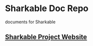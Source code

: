 # Sharkable Doc Repo
documents for Sharkable

## [Sharkable Project Website](https://sharkableio.github.io)

